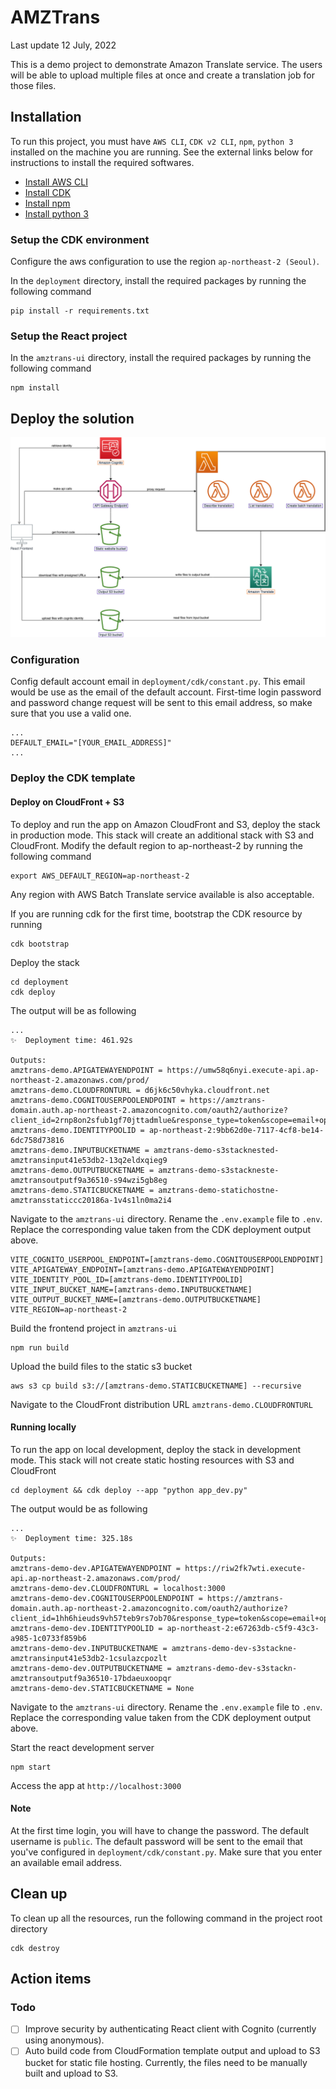 
# AMZTrans
Last update 12 July, 2022

This is a demo project to demonstrate Amazon Translate service. The users will be able to upload multiple files at once and create a translation job for those files.


## Installation
To run this project, you must have `AWS CLI`, `CDK v2 CLI`, `npm`, `python 3` installed on the machine you are running. See the external links below for instructions to install the required softwares.

- [Install AWS CLI](https://docs.aws.amazon.com/cli/latest/userguide/getting-started-install.html)
- [Install CDK](https://docs.aws.amazon.com/cdk/v2/guide/getting_started.html)
- [Install npm](https://docs.npmjs.com/downloading-and-installing-node-js-and-npm)
- [Install python 3](https://www.python.org/downloads/)

### Setup the CDK environment

Configure the aws configuration to use the region `ap-northeast-2 (Seoul)`.

In the `deployment` directory, install the required packages by running the following command
```
pip install -r requirements.txt
```

### Setup the React project
In the `amztrans-ui` directory, install the required packages by running the following command
```
npm install
```

## Deploy the solution
![Infrastructure of the application](img/amztrans-infra.png)

### Configuration
Config default account email in `deployment/cdk/constant.py`. This email would be use as the email of the default account. First-time login password and password change request will be sent to this email address, so make sure that you use a valid one.
```
...
DEFAULT_EMAIL="[YOUR_EMAIL_ADDRESS]"
...
```

### Deploy the CDK template

#### Deploy on CloudFront + S3
To deploy and run the app on Amazon CloudFront and S3, deploy the stack in production mode. This stack will create an additional stack with S3 and CloudFront.
Modify the default region to ap-northeast-2 by running the following command
```
export AWS_DEFAULT_REGION=ap-northeast-2
```
Any region with AWS Batch Translate service available is also acceptable.

If you are running cdk for the first time, bootstrap the CDK resource by running
```
cdk bootstrap
```

Deploy the stack
```
cd deployment
cdk deploy
```

The output will be as following
```
...
✨  Deployment time: 461.92s

Outputs:
amztrans-demo.APIGATEWAYENDPOINT = https://umw58q6nyi.execute-api.ap-northeast-2.amazonaws.com/prod/
amztrans-demo.CLOUDFRONTURL = d6jk6c50vhyka.cloudfront.net
amztrans-demo.COGNITOUSERPOOLENDPOINT = https://amztrans-domain.auth.ap-northeast-2.amazoncognito.com/oauth2/authorize?client_id=2rnp8on2sfub1gf70jttadmlue&response_type=token&scope=email+openid&redirect_uri=https://d6jk6c50vhyka.cloudfront.net/auth
amztrans-demo.IDENTITYPOOLID = ap-northeast-2:9bb62d0e-7117-4cf8-be14-6dc758d73816
amztrans-demo.INPUTBUCKETNAME = amztrans-demo-s3stacknested-amztransinput41e53db2-13q2eldxqieg9
amztrans-demo.OUTPUTBUCKETNAME = amztrans-demo-s3stackneste-amztransoutputf9a36510-s94wzi5gb8eg
amztrans-demo.STATICBUCKETNAME = amztrans-demo-statichostne-amztransstaticcc20186a-1v4s1ln0ma2i4
```

Navigate to the `amztrans-ui` directory. Rename the `.env.example` file to `.env`. Replace the corresponding value taken from the CDK deployment output above. 
```
VITE_COGNITO_USERPOOL_ENDPOINT=[amztrans-demo.COGNITOUSERPOOLENDPOINT]
VITE_APIGATEWAY_ENDPOINT=[amztrans-demo.APIGATEWAYENDPOINT]
VITE_IDENTITY_POOL_ID=[amztrans-demo.IDENTITYPOOLID]
VITE_INPUT_BUCKET_NAME=[amztrans-demo.INPUTBUCKETNAME]
VITE_OUTPUT_BUCKET_NAME=[amztrans-demo.OUTPUTBUCKETNAME]
VITE_REGION=ap-northeast-2
```

Build the frontend project in `amztrans-ui`
```
npm run build
```

Upload the build files to the static s3 bucket
```
aws s3 cp build s3://[amztrans-demo.STATICBUCKETNAME] --recursive
```

Navigate to the CloudFront distribution URL `amztrans-demo.CLOUDFRONTURL`


#### Running locally
To run the app on local development, deploy the stack in development mode. This stack will not create static hosting resources with S3 and CloudFront
```
cd deployment && cdk deploy --app "python app_dev.py"
```

The output would be as following
```
...
✨  Deployment time: 325.18s

Outputs:
amztrans-demo-dev.APIGATEWAYENDPOINT = https://riw2fk7wti.execute-api.ap-northeast-2.amazonaws.com/prod/
amztrans-demo-dev.CLOUDFRONTURL = localhost:3000
amztrans-demo-dev.COGNITOUSERPOOLENDPOINT = https://amztrans-domain.auth.ap-northeast-2.amazoncognito.com/oauth2/authorize?client_id=1hh6hieuds9vh57teb9rs7ob70&response_type=token&scope=email+openid&redirect_uri=http://localhost:3000/auth
amztrans-demo-dev.IDENTITYPOOLID = ap-northeast-2:e67263db-c5f9-43c3-a985-1c0733f859b6
amztrans-demo-dev.INPUTBUCKETNAME = amztrans-demo-dev-s3stackne-amztransinput41e53db2-1csulazcpozlt
amztrans-demo-dev.OUTPUTBUCKETNAME = amztrans-demo-dev-s3stackn-amztransoutputf9a36510-17bdaeuxoopqr
amztrans-demo-dev.STATICBUCKETNAME = None
```

Navigate to the `amztrans-ui` directory. Rename the `.env.example` file to `.env`. Replace the corresponding value taken from the CDK deployment output above. 

Start the react development server
```
npm start
```

Access the app at `http://localhost:3000`


#### Note
At the first time login, you will have to change the password. The default username is `public`. The default password will be sent to the email that you've configured in `deployment/cdk/constant.py`. Make sure that you enter an available email address.


## Clean up
To clean up all the resources, run the following command in the project root directory
```
cdk destroy
```

## Action items
### Todo
- [ ] Improve security by authenticating React client with Cognito (currently using anonymous).
- [ ] Auto build code from CloudFormation template output and upload to S3 bucket for static file hosting. Currently, the files need to be manually built and upload to S3.
